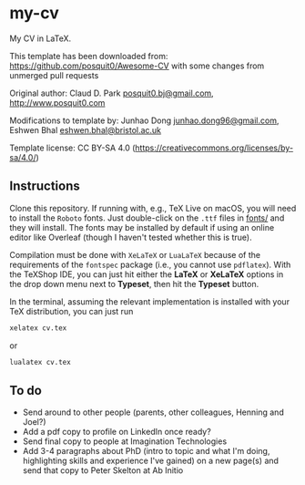 # my-cv

My CV in LaTeX.

This template has been downloaded from: <https://github.com/posquit0/Awesome-CV> with some changes from unmerged pull requests

Original author: Claud D. Park [posquit0.bj@gmail.com](mailto:posquit0.bj@gmail.com), <http://www.posquit0.com>

Modifications to template by: Junhao Dong [junhao.dong96@gmail.com](mailto:junhao.dong96@gmail.com), Eshwen Bhal [eshwen.bhal@bristol.ac.uk](mailto:eshwen.bhal@bristol.ac.uk)

Template license: CC BY-SA 4.0 (<https://creativecommons.org/licenses/by-sa/4.0/>)

## Instructions

Clone this repository. If running with, e.g., TeX Live on macOS, you will need to install the `Roboto` fonts. Just double-click on the `.ttf` files in [fonts/](fonts/) and they will install. The fonts may be installed by default if using an online editor like Overleaf (though I haven't tested whether this is true).

Compilation must be done with `XeLaTeX` or `LuaLaTeX` because of the requirements of the `fontspec` package (i.e., you cannot use `pdflatex`). With the TeXShop IDE, you can just hit either the **LaTeX** or **XeLaTeX** options in the drop down menu next to **Typeset**, then hit the **Typeset** button.

In the terminal, assuming the relevant implementation is installed with your TeX distribution, you can just run

```sh
xelatex cv.tex
```

or

```sh
lualatex cv.tex
```

## To do

- Send around to other people (parents, other colleagues, Henning and Joel?)
- Add a pdf copy to profile on LinkedIn once ready?
- Send final copy to people at Imagination Technologies
- Add 3-4 paragraphs about PhD (intro to topic and what I'm doing, highlighting skills and experience I've gained) on a new page(s) and send that copy to Peter Skelton at Ab Initio
